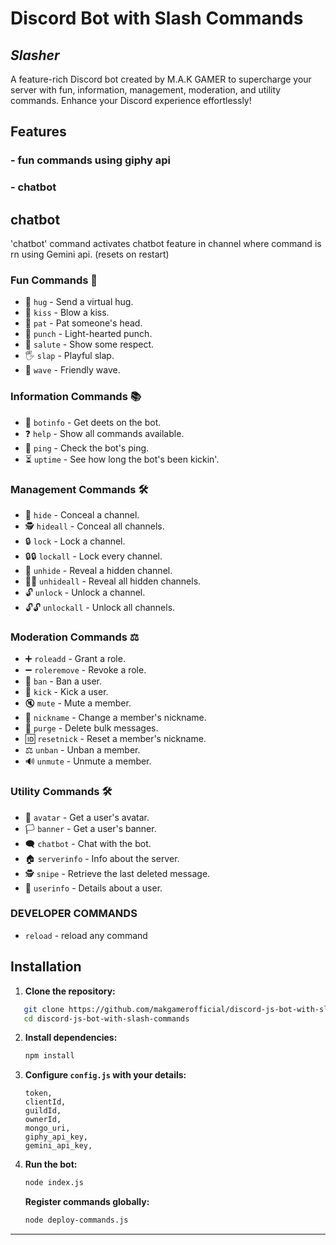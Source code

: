 
# Discord Bot with Slash Commands
## **_Slasher_**
A feature-rich Discord bot created by M.A.K GAMER to supercharge your server with fun, information, management, moderation, and utility commands. Enhance your Discord experience effortlessly!

## Features
### - fun commands using giphy api
### - chatbot 
## chatbot 
'chatbot' command activates chatbot feature in channel where command is rn using Gemini api. (resets on restart)
### Fun Commands 🎉
- 🌟 `hug` - Send a virtual hug.
- 💋 `kiss` - Blow a kiss.
- 🤗 `pat` - Pat someone's head.
- 👊 `punch` - Light-hearted punch.
- 🫡 `salute` - Show some respect.
- 🖐️ `slap` - Playful slap.
- 👋 `wave` - Friendly wave.

### Information Commands 📚
- 🤖 `botinfo` - Get deets on the bot.
- ❓ `help` - Show all commands available.
- 📶 `ping` - Check the bot's ping.
- ⏳ `uptime` - See how long the bot's been kickin'.

### Management Commands 🛠️
- 🚫 `hide` - Conceal a channel.
- 🕵️ `hideall` - Conceal all channels.
- 🔒 `lock` - Lock a channel.
- 🔒🔒 `lockall` - Lock every channel.
- 👀 `unhide` - Reveal a hidden channel.
- 👀👀 `unhideall` - Reveal all hidden channels.
- 🔓 `unlock` - Unlock a channel.
- 🔓🔓 `unlockall` - Unlock all channels.

### Moderation Commands ⚖️
- ➕ `roleadd` - Grant a role.
- ➖ `roleremove` - Revoke a role.
- 🚷 `ban` - Ban a user.
- 🦵 `kick` - Kick a user.
- 🔇 `mute` - Mute a member.
- 📛 `nickname` - Change a member's nickname.
- 🧹 `purge` - Delete bulk messages.
- 🆔 `resetnick` - Reset a member's nickname.
- ⚖️ `unban` - Unban a member.
- 🔊 `unmute` - Unmute a member.

### Utility Commands 🛠️
- 👤 `avatar` - Get a user's avatar.
- 🏳️ `banner` - Get a user's banner.
- 🗨️ `chatbot` - Chat with the bot.
- 🏠 `serverinfo` - Info about the server.
- 🕵️️ `snipe` - Retrieve the last deleted message.
- 📝 `userinfo` - Details about a user.
### DEVELOPER COMMANDS
- `reload` - reload any command
## Installation

1. **Clone the repository:**
```bash
   git clone https://github.com/makgamerofficial/discord-js-bot-with-slash-commands.git
   cd discord-js-bot-with-slash-commands
```

2. **Install dependencies:**
   ```bash
   npm install
   ```

3. **Configure `config.js` with your details:**
   ```plaintext
   token,
   clientId,
   guildId,
   ownerId,
   mongo_uri,
   giphy_api_key,
   gemini_api_key,
   ```

4. **Run the bot:**
   ```bash
   node index.js
   ```

   **Register commands globally:**
   ```bash
   node deploy-commands.js
   ```

---
